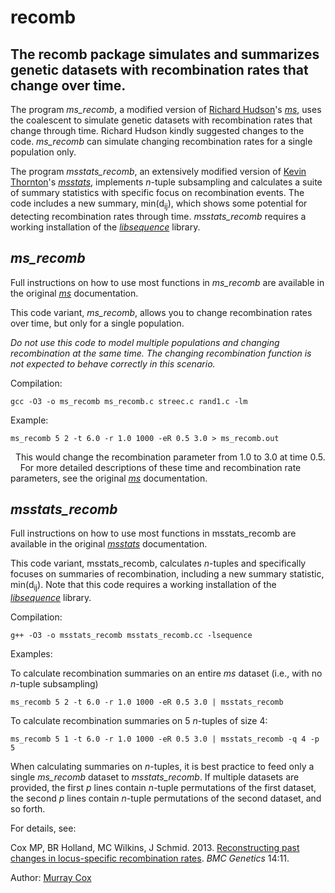 # recomb

## The recomb package simulates and summarizes genetic datasets with recombination rates that change over time.

The program *ms_recomb*, a modified version of [Richard Hudson](http://home.uchicago.edu/~rhudson1/)'s [*ms*](http://home.uchicago.edu/%7Erhudson1/source/mksamples.html), uses the coalescent to simulate genetic datasets with recombination rates that change through time. Richard Hudson kindly suggested changes to the code. *ms_recomb* can simulate changing recombination rates for a single population only.

The program *msstats_recomb*, an extensively modified version of [Kevin Thornton](http://www.molpopgen.org/markdown/krthornt)'s [*msstats*](http://www.molpopgen.org/markdown/software.html), implements *n*-tuple subsampling and calculates a suite of summary statistics with specific focus on recombination events. The code includes a new summary, min(d<sub>ij</sub>), which shows some potential for detecting recombination rates through time. *msstats_recomb* requires a working installation of the [*libsequence*](https://molpopgen.github.io/libsequence/) library.

## *ms_recomb*

Full instructions on how to use most functions in *ms_recomb* are available in the original [*ms*](http://home.uchicago.edu/%7Erhudson1/source/mksamples.html) documentation.

This code variant, *ms_recomb*, allows you to change recombination rates over time, but only for a single population.  

*Do not use this code to model multiple populations and changing recombination at the same time. The changing recombination function is not expected to behave correctly in this scenario.*

Compilation:
```
gcc -O3 -o ms_recomb ms_recomb.c streec.c rand1.c -lm
```

Example:
```
ms_recomb 5 2 -t 6.0 -r 1.0 1000 -eR 0.5 3.0 > ms_recomb.out
```
 
This would change the recombination parameter from 1.0 to 3.0 at time 0.5.
   
For more detailed descriptions of these time and recombination rate parameters, see the original [*ms*](http://home.uchicago.edu/%7Erhudson1/source/mksamples.html) documentation.


## *msstats_recomb*

Full instructions on how to use most functions in msstats_recomb are available in the original [*msstats*](http://www.molpopgen.org/markdown/software.html) documentation.

This code variant, msstats_recomb, calculates *n*-tuples and specifically focuses on summaries of recombination, including a new summary statistic, min(d<sub>ij</sub>).  Note that this code requires a working installation of the [*libsequence*](https://molpopgen.github.io/libsequence/) library.

Compilation:
```
g++ -O3 -o msstats_recomb msstats_recomb.cc -lsequence
```

Examples:<br>

To calculate recombination summaries on an entire *ms* dataset (i.e., with no *n*-tuple subsampling)

```
ms_recomb 5 2 -t 6.0 -r 1.0 1000 -eR 0.5 3.0 | msstats_recomb
```

To calculate recombination summaries on 5 *n*-tuples of size 4:

```
ms_recomb 5 1 -t 6.0 -r 1.0 1000 -eR 0.5 3.0 | msstats_recomb -q 4 -p 5
```

When calculating summaries on *n*-tuples, it is best practice to feed only a single *ms_recomb* dataset to *msstats_recomb*.  If multiple datasets are provided, the first *p* lines contain *n*-tuple permutations of the first dataset, the second *p* lines contain *n*-tuple permutations of the second dataset, and so forth.

For details, see:

Cox MP, BR Holland, MC Wilkins, J Schmid. 2013. [Reconstructing past changes in locus-specific recombination rates](https://doi.org/10.1186/1471-2156-14-11). *BMC Genetics* 14:11.

Author: [Murray Cox](https://www.genomicus.com)
